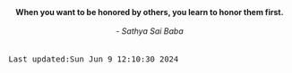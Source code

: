 
<div align="center"><b><span>When you want to be honored by others, you learn to honor them first.</span></b><br><br><i> - Sathya Sai Baba</i></div>
<br><br><kbd>Last updated:Sun Jun  9 12:10:30 2024</kbd>